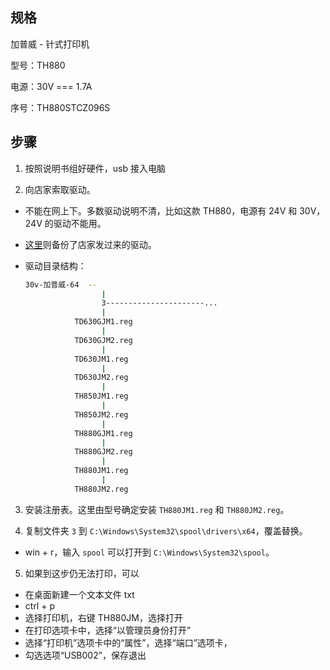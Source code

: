 ## 规格

加普威 - 针式打印机

型号：TH880

电源：30V === 1.7A

序号：TH880STCZ096S

## 步骤

1. 按照说明书组好硬件，usb 接入电脑

2. 向店家索取驱动。

- 不能在网上下。多数驱动说明不清，比如这款 TH880，电源有 24V 和 30V，24V 的驱动不能用。
- [这里](https://orzyyyy.top/download/TH880JM-driver.zip)则备份了店家发过来的驱动。
- 驱动目录结构：

  ```bash
  30v-加普威-64  --
                   |
                   3----------------------...
                   |
             TD630GJM1.reg
                   |
             TD630GJM2.reg
                   |
             TD630JM1.reg
                   |
             TD630JM2.reg
                   |
             TH850JM1.reg
                   |
             TH850JM2.reg
                   |
             TH880GJM1.reg
                   |
             TH880GJM2.reg
                   |
             TH880JM1.reg
                   |
             TH880JM2.reg
  ```

3. 安装注册表。这里由型号确定安装 `TH880JM1.reg` 和 `TH880JM2.reg`。

4. 复制文件夹 `3` 到 `C:\Windows\System32\spool\drivers\x64`，覆盖替换。

- win + r，输入 `spool` 可以打开到 `C:\Windows\System32\spool`。

5. 如果到这步仍无法打印，可以

- 在桌面新建一个文本文件 txt
- ctrl + p
- 选择打印机，右键 TH880JM，选择打开
- 在打印选项卡中，选择“以管理员身份打开”
- 选择“打印机”选项卡中的“属性”，选择“端口”选项卡，
- 勾选选项“USB002”，保存退出
